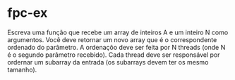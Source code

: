 # fpc-ex
Escreva uma função que recebe um array de inteiros A e um inteiro N como argumentos. Você deve retornar um novo array que é o correspondente ordenado do parâmetro. A ordenaçõo deve ser feita por N threads (onde N é o segundo parâmetro recebido). Cada thread deve ser responsável por ordernar um subarray da entrada (os subarrays devem ter os mesmo tamanho).
